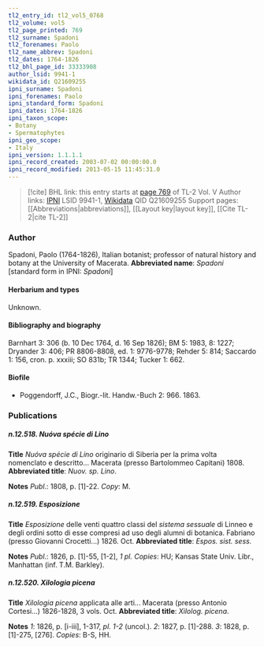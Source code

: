 ```yaml
---
tl2_entry_id: tl2_vol5_0768
tl2_volume: vol5
tl2_page_printed: 769
tl2_surname: Spadoni
tl2_forenames: Paolo
tl2_name_abbrev: Spadoni
tl2_dates: 1764-1826
tl2_bhl_page_id: 33333908
author_lsid: 9941-1
wikidata_id: Q21609255
ipni_surname: Spadoni
ipni_forenames: Paolo
ipni_standard_form: Spadoni
ipni_dates: 1764-1826
ipni_taxon_scope: 
- Botany
- Spermatophytes
ipni_geo_scope: 
- Italy
ipni_version: 1.1.1.1
ipni_record_created: 2003-07-02 00:00:00.0
ipni_record_modified: 2013-05-15 11:45:31.0
---
```


> [!cite] BHL link: this entry starts at [page 769](https://www.biodiversitylibrary.org/page/33333908) of TL-2 Vol. V
> Author links: [IPNI](https://www.ipni.org/a/9941-1) LSID 9941-1, [Wikidata](https://www.wikidata.org/wiki/Q21609255) QID Q21609255
> Support pages: [[Abbreviations|abbreviations]], [[Layout key|layout key]], [[Cite TL-2|cite TL-2]]

### Author

Spadoni, Paolo (1764-1826), Italian botanist; professor of natural history and botany at the University of Macerata. 
**Abbreviated name**: *Spadoni* \[standard form in IPNI: *Spadoni*\]

#### Herbarium and types

Unknown.

#### Bibliography and biography

Barnhart 3: 306 (b. 10 Dec 1764, d. 16 Sep 1826); BM 5: 1983, 8: 1227; Dryander 3: 406; PR 8806-8808, ed. 1: 9776-9778; Rehder 5: 814; Saccardo 1: 156, cron. p. xxxiii; SO 831b; TR 1344; Tucker 1: 662.

#### Biofile

- Poggendorff, J.C., Biogr.-lit. Handw.-Buch 2: 966. 1863.

### Publications

##### n.12.518. Nuóva spécie di Lino

**Title**
*Nuóva spécie di Lino* originario di Siberia per la prima volta nomenclato e descritto... Macerata (presso Bartolommeo Capitani) 1808.
**Abbreviated title**: *Nuov. sp. Lino*.

**Notes**
*Publ*.: 1808, p. \[1\]-22. *Copy*: M.

##### n.12.519. Esposizione

**Title**
*Esposizione* delle venti quattro classi del *sistema sessuale* di Linneo e degli ordini sotto di esse compresi ad uso degli alumni di botanica. Fabriano (presso Giovanni Crocetti...) 1826. Oct.
**Abbreviated title**: *Espos. sist. sess.*

**Notes**
*Publ*.: 1826, p. \[1\]-55, \[1-2\], *1 pl. Copies*: HU; Kansas State Univ. Libr., Manhattan (inf. T.M. Barkley).

##### n.12.520. Xilologia picena

**Title**
*Xilologia picena* applicata alle arti... Macerata (presso Antonio Cortesi...) 1826-1828, 3 vols. Oct.
**Abbreviated title**: *Xilolog. picena*.

**Notes**
*1*: 1826, p. \[i-iii\], 1-317, *pl. 1-2* (uncol.).
*2*: 1827, p. \[1\]-288.
*3*: 1828, p. \[1\]-275, \[276\].
*Copies*: B-S, HH.

